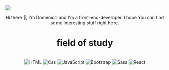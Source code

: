 <img src="https://mir-s3-cdn-cf.behance.net/project_modules/2800_opt_1/f66051104513603.5f647cdd7b864.jpg"/>
<br>
<p font-size="18px" align="center" > Hi there 👋, I'm Domenico and I'm a front-end-developer. I hope You can find some interesting stuff right here. <p>

<h1 align="center" font-size="16px">field of study</h1>
<br>
<div align="center">
    <img alt="HTML" src="https://img.shields.io/badge/HTML-E34F26?logo=html5&logoColor=white&style=for-the-badge" />
    <img alt="Css" src="https://img.shields.io/badge/CSS-1572B6?logo=css3&logoColor=white&style=for-the-badge" />
    <img alt="JavaScript" src="https://img.shields.io/badge/JavaScript-F7DF1E?logo=javascript&logoColor=white&style=for-the-badge" />
    <img alt="Bootstrap" src="https://img.shields.io/badge/Bootstrap-563D7C?logo=react&logoColor=white&style=for-the-badge" />
    <img alt="Sass" src="https://img.shields.io/badge/Sass-CC6699?logo=sass&logoColor=white&style=for-the-badge" />
    <img alt="React" src="https://img.shields.io/badge/React-61DAFB?logo=react&logoColor=white&style=for-the-badge" />
</div>
